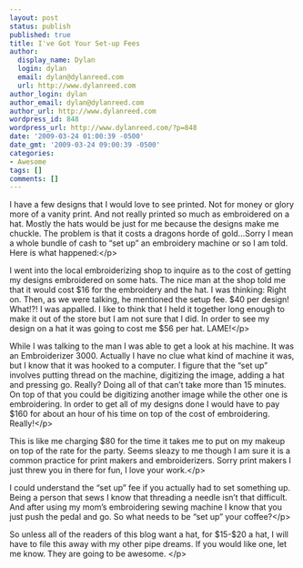 ```yaml
---
layout: post
status: publish
published: true
title: I've Got Your Set-up Fees
author:
  display_name: Dylan
  login: dylan
  email: dylan@dylanreed.com
  url: http://www.dylanreed.com
author_login: dylan
author_email: dylan@dylanreed.com
author_url: http://www.dylanreed.com
wordpress_id: 848
wordpress_url: http://www.dylanreed.com/?p=848
date: '2009-03-24 01:00:39 -0500'
date_gmt: '2009-03-24 09:00:39 -0500'
categories:
- Awesome
tags: []
comments: []
---
```

<p class="MsoNormal">I have a few designs that I would love to see printed. Not for money or glory more of a vanity print. And not really printed so much as embroidered on a hat. Mostly the hats would be just for me because the designs make me chuckle. The problem is that it costs a dragons horde of gold&hellip;Sorry I mean a whole bundle of cash to &ldquo;set up&rdquo; an embroidery machine or so I am told. Here is what happened:<&#47;p></p>
<p class="MsoNormal">I went into the local embroiderizing shop to inquire as to the cost of getting my designs embroidered on some hats. The nice man at the shop told me that it would cost $16 for the embroidery and the hat. I was thinking: Right on. Then, as we were talking, he mentioned the setup fee. $40 per design! What!?! I was appalled. I like to think that I held it together long enough to make it out of the store but I am not sure that I did. In order to see my design on a hat it was going to cost me $56 per hat. LAME!<&#47;p></p>
<p class="MsoNormal">While I was talking to the man I was able to get a look at his machine. It was an Embroiderizer 3000. Actually I have no clue what kind of machine it was, but I know that it was hooked to a computer. I figure that the &ldquo;set up&rdquo; involves putting thread on the machine, digitizing the image, adding a hat and pressing go. Really? Doing all of that can&rsquo;t take more than 15 minutes. On top of that you could be digitizing another image while the other one is embroidering. In order to get all of my designs done I would have to pay $160 for about an hour of his time on top of the cost of embroidering. Really!<&#47;p></p>
<p class="MsoNormal">This is like me charging $80 for the time it takes me to put on my makeup on top of the rate for the party. Seems sleazy to me though I am sure it is a common practice for print makers and embroiderizers. Sorry print makers I just threw you in there for fun, I love your work.<&#47;p></p>
<p class="MsoNormal">I could understand the &ldquo;set up&rdquo; fee if you actually had to set something up. Being a person that sews I know that threading a needle isn&rsquo;t that difficult. And after using my mom&rsquo;s embroidering sewing machine I know that you just push the pedal and go. So what needs to be &ldquo;set up&rdquo; your coffee?<&#47;p></p>
<p class="MsoNormal">So unless all of the readers of this blog want a hat, for $15-$20 a hat, I will have to file this away with my other pipe dreams. If you would like one, let me know. They are going to be awesome.&nbsp;<&#47;p></p>
